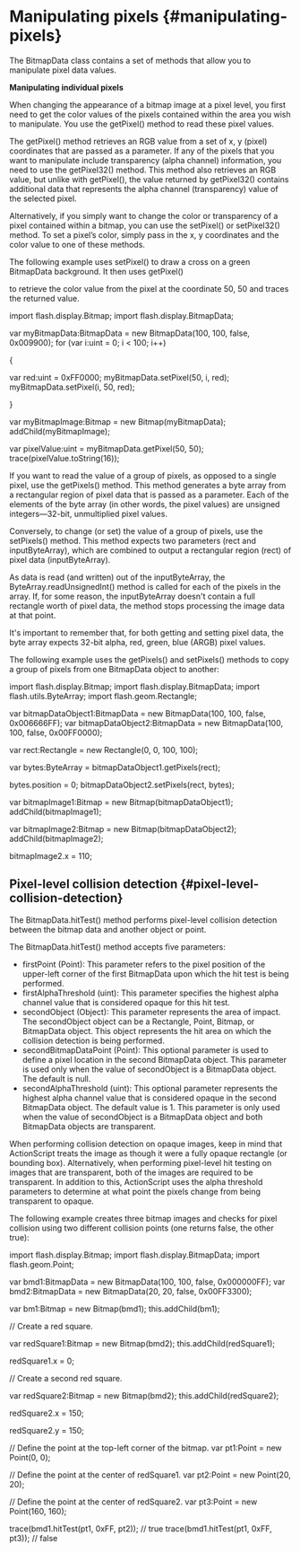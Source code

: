 # Manipulating pixels {#manipulating-pixels}

The BitmapData class contains a set of methods that allow you to manipulate pixel data values.

**Manipulating individual pixels**

When changing the appearance of a bitmap image at a pixel level, you first need to get the color values of the pixels contained within the area you wish to manipulate. You use the getPixel() method to read these pixel values.

The getPixel() method retrieves an RGB value from a set of x, y (pixel) coordinates that are passed as a parameter. If any of the pixels that you want to manipulate include transparency (alpha channel) information, you need to use the getPixel32() method. This method also retrieves an RGB value, but unlike with getPixel(), the value returned by getPixel32() contains additional data that represents the alpha channel (transparency) value of the selected pixel.

Alternatively, if you simply want to change the color or transparency of a pixel contained within a bitmap, you can use the setPixel() or setPixel32() method. To set a pixel’s color, simply pass in the x, y coordinates and the color value to one of these methods.

The following example uses setPixel() to draw a cross on a green BitmapData background. It then uses getPixel()

to retrieve the color value from the pixel at the coordinate 50, 50 and traces the returned value.

import flash.display.Bitmap; import flash.display.BitmapData;

var myBitmapData:BitmapData = new BitmapData(100, 100, false, 0x009900); for (var i:uint = 0; i &lt; 100; i++)

{

var red:uint = 0xFF0000; myBitmapData.setPixel(50, i, red); myBitmapData.setPixel(i, 50, red);

}

var myBitmapImage:Bitmap = new Bitmap(myBitmapData); addChild(myBitmapImage);

var pixelValue:uint = myBitmapData.getPixel(50, 50); trace(pixelValue.toString(16));

If you want to read the value of a group of pixels, as opposed to a single pixel, use the getPixels() method. This method generates a byte array from a rectangular region of pixel data that is passed as a parameter. Each of the elements of the byte array (in other words, the pixel values) are unsigned integers—32-bit, unmultiplied pixel values.

Conversely, to change (or set) the value of a group of pixels, use the setPixels() method. This method expects two parameters (rect and inputByteArray), which are combined to output a rectangular region (rect) of pixel data (inputByteArray).

As data is read (and written) out of the inputByteArray, the ByteArray.readUnsignedInt() method is called for each of the pixels in the array. If, for some reason, the inputByteArray doesn&#039;t contain a full rectangle worth of pixel data, the method stops processing the image data at that point.

It&#039;s important to remember that, for both getting and setting pixel data, the byte array expects 32-bit alpha, red, green, blue (ARGB) pixel values.

The following example uses the getPixels() and setPixels() methods to copy a group of pixels from one BitmapData object to another:

import flash.display.Bitmap; import flash.display.BitmapData; import flash.utils.ByteArray; import flash.geom.Rectangle;

var bitmapDataObject1:BitmapData = new BitmapData(100, 100, false, 0x006666FF); var bitmapDataObject2:BitmapData = new BitmapData(100, 100, false, 0x00FF0000);

var rect:Rectangle = new Rectangle(0, 0, 100, 100);

var bytes:ByteArray = bitmapDataObject1.getPixels(rect);

bytes.position = 0; bitmapDataObject2.setPixels(rect, bytes);

var bitmapImage1:Bitmap = new Bitmap(bitmapDataObject1); addChild(bitmapImage1);

var bitmapImage2:Bitmap = new Bitmap(bitmapDataObject2); addChild(bitmapImage2);

bitmapImage2.x = 110;

## Pixel-level collision detection {#pixel-level-collision-detection}

The BitmapData.hitTest() method performs pixel-level collision detection between the bitmap data and another object or point.

The BitmapData.hitTest() method accepts five parameters:

*   firstPoint (Point): This parameter refers to the pixel position of the upper-left corner of the first BitmapData upon which the hit test is being performed.
*   firstAlphaThreshold (uint): This parameter specifies the highest alpha channel value that is considered opaque for this hit test.
*   secondObject (Object): This parameter represents the area of impact. The secondObject object can be a Rectangle, Point, Bitmap, or BitmapData object. This object represents the hit area on which the collision detection is being performed.
*   secondBitmapDataPoint (Point): This optional parameter is used to define a pixel location in the second BitmapData object. This parameter is used only when the value of secondObject is a BitmapData object. The default is null.
*   secondAlphaThreshold (uint): This optional parameter represents the highest alpha channel value that is considered opaque in the second BitmapData object. The default value is 1\. This parameter is only used when the value of secondObject is a BitmapData object and both BitmapData objects are transparent.

When performing collision detection on opaque images, keep in mind that ActionScript treats the image as though it were a fully opaque rectangle (or bounding box). Alternatively, when performing pixel-level hit testing on images that are transparent, both of the images are required to be transparent. In addition to this, ActionScript uses the alpha threshold parameters to determine at what point the pixels change from being transparent to opaque.

The following example creates three bitmap images and checks for pixel collision using two different collision points (one returns false, the other true):

import flash.display.Bitmap; import flash.display.BitmapData; import flash.geom.Point;

var bmd1:BitmapData = new BitmapData(100, 100, false, 0x000000FF); var bmd2:BitmapData = new BitmapData(20, 20, false, 0x00FF3300);

var bm1:Bitmap = new Bitmap(bmd1); this.addChild(bm1);

// Create a red square.

var redSquare1:Bitmap = new Bitmap(bmd2); this.addChild(redSquare1);

redSquare1.x = 0;

// Create a second red square.

var redSquare2:Bitmap = new Bitmap(bmd2); this.addChild(redSquare2);

redSquare2.x = 150;

redSquare2.y = 150;

// Define the point at the top-left corner of the bitmap. var pt1:Point = new Point(0, 0);

// Define the point at the center of redSquare1\. var pt2:Point = new Point(20, 20);

// Define the point at the center of redSquare2\. var pt3:Point = new Point(160, 160);

trace(bmd1.hitTest(pt1, 0xFF, pt2)); // true trace(bmd1.hitTest(pt1, 0xFF, pt3)); // false